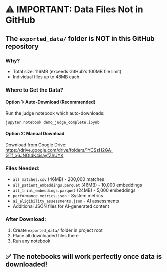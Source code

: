 # ⚠️ IMPORTANT: Data Files Not in GitHub

## The `exported_data/` folder is NOT in this GitHub repository

### Why?
- Total size: 116MB (exceeds GitHub's 100MB file limit)
- Individual files up to 48MB each

### Where to Get the Data?

#### Option 1: Auto-Download (Recommended)
Run the judge notebook which auto-downloads:
```bash
jupyter notebook demo_judge_complete.ipynb
```

#### Option 2: Manual Download
Download from Google Drive:
https://drive.google.com/drive/folders/1YCSzH2GA-GTf_x6JNOI4K4isayfZhUYK

### Files Needed:
- `all_matches.csv` (46MB) - 200,000 matches
- `all_patient_embeddings.parquet` (46MB) - 10,000 embeddings
- `all_trial_embeddings.parquet` (24MB) - 5,000 embeddings
- `performance_metrics.json` - System metrics
- `ai_eligibility_assessments.json` - AI assessments
- Additional JSON files for AI-generated content

### After Download:
1. Create `exported_data/` folder in project root
2. Place all downloaded files there
3. Run any notebook

## ✅ The notebooks will work perfectly once data is downloaded!